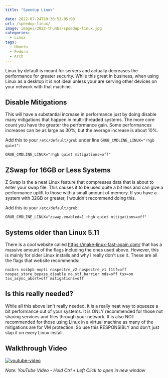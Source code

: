 ```yaml
---
title: "Speedup Linux"

date: 2022-07-24T10:30:53-05:00
url: /speedup-linux/
image: images/2022-thumbs/speedup-linux.jpg
categories:
  - Linux
tags:
  - Ubuntu
  - Fedora
  - Arch
---
```

Linux by default is meant for servers and actually decreases the performance for greater security. While this great in business, when using Linux as a desktop it is not ideal unless your are serving other devices on your network with that machine. 
<!--more-->
## Disable Mitigations
This will have a substantial increase in performance just by doing disable many mitigations that happen in multi-threaded systems. The more core count you have the greater the performance gain. Some performances increases can be as large as 30%, but the average increase is about 10%. 

Add this to your `/etc/default/grub` under line `GRUB_CMDLINE_LINUX="rhgb quiet"`:
```
GRUB_CMDLINE_LINUX="rhgb quiet mitigations=off"
```

## ZSwap for 16GB or Less Systems
Z Swap is the a neat Linux feature that compresses data that is about to enter your swap file. This causes it to be used quite a bit less and can give a performance uplift to those with a small amount of memory. If you have a system with 32GB or greater, I wouldn't recommend doing this. 

Add this to your `/etc/default/grub`:
```
GRUB_CMDLINE_LINUX="zswap.enabled=1 rhgb quiet mitigations=off"
```

## Systems older than Linux 5.11
There is a cool website called <https://make-linux-fast-again.com/> that has a massive amount of the flags including the ones used above. However, this is mainly for older Linux installs and why I really don't use it. These are all the flags that website recommends:
```
noibrs noibpb nopti nospectre_v2 nospectre_v1 l1tf=off nospec_store_bypass_disable no_stf_barrier mds=off tsx=on tsx_async_abort=off mitigations=off
```

## Is this really needed?
While all this above isn't really needed, it is a really neat way to squeeze a bit performance out of your systems. It is ONLY recommended for those not sharing services and files through your network. It is also NOT recommended for those using Linux in a virtual machine as many of the mitigations are for VM protection. So use this RESPONSIBLY and don't just slap it on every Linux install. 

## Walkthrough Video

[![youtube-video](https://img.youtube.com/vi/8XueTkMTNvc/0.jpg)](https://www.youtube.com/watch?v=8XueTkMTNvc)

_Note: YouTube Video - Hold Ctrl + Left Click to open in new window_